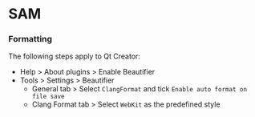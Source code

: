 # SAM

### Formatting

The following steps apply to Qt Creator:
- Help > About plugins > Enable Beautifier
- Tools > Settings > Beautifier
  - General tab > Select `ClangFormat` and tick `Enable auto format on file save`
  - Clang Format tab > Select `WebKit` as the predefined style
